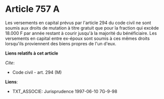 # Article 757 A

Les versements en capital prévus par l'article 294 du code civil ne sont soumis aux droits de mutation à titre gratuit que
pour la fraction qui excède 18.000 F par année restant à courir jusqu'à la majorité du bénéficiaire. Les versements en
capital entre ex-époux sont soumis à ces mêmes droits lorsqu'ils proviennent des biens propres de l'un d'eux.

**Liens relatifs à cet article**

_Cite_:

  - Code civil - art. 294 (M)

**Liens**:

  - TXT_ASSOCIE: Jurisprudence 1997-06-10 7G-9-98
